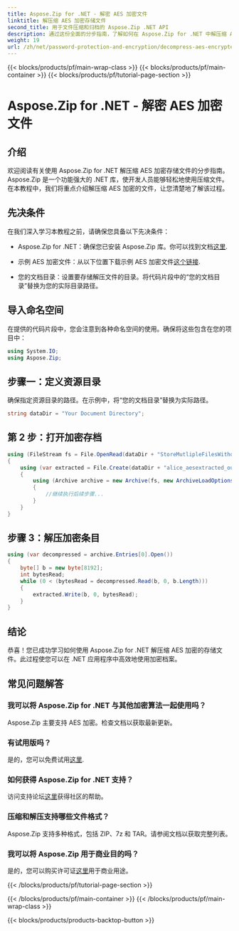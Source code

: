 ```yaml
---
title: Aspose.Zip for .NET - 解密 AES 加密文件
linktitle: 解压缩 AES 加密存储文件
second_title: 用于文件压缩和归档的 Aspose.Zip .NET API
description: 通过这份全面的分步指南，了解如何在 Aspose.Zip for .NET 中解压缩 AES 加密的存储文件。立即增强您的 .NET 开发技能！
weight: 19
url: /zh/net/password-protection-and-encryption/decompress-aes-encrypted-stored-file/
---
```


{{< blocks/products/pf/main-wrap-class >}}
{{< blocks/products/pf/main-container >}}
{{< blocks/products/pf/tutorial-page-section >}}

# Aspose.Zip for .NET - 解密 AES 加密文件


## 介绍

欢迎阅读有关使用 Aspose.Zip for .NET 解压缩 AES 加密存储文件的分步指南。 Aspose.Zip 是一个功能强大的 .NET 库，使开发人员能够轻松地使用压缩文件。在本教程中，我们将重点介绍解压缩 AES 加密的文件，让您清楚地了解该过程。

## 先决条件

在我们深入学习本教程之前，请确保您具备以下先决条件：

-  Aspose.Zip for .NET：确保您已安装 Aspose.Zip 库。你可以找到文档[这里](https://reference.aspose.com/zip/net/).

- 示例 AES 加密文件：从以下位置下载示例 AES 加密文件[这个链接](https://releases.aspose.com/zip/net/).

- 您的文档目录：设置要存储解压文件的目录。将代码片段中的“您的文档目录”替换为您的实际目录路径。

## 导入命名空间

在提供的代码片段中，您会注意到各种命名空间的使用。确保将这些包含在您的项目中：

```csharp
using System.IO;
using Aspose.Zip;
```

## 步骤一：定义资源目录

确保指定资源目录的路径。在示例中，将“您的文档目录”替换为实际路径。

```csharp
string dataDir = "Your Document Directory";
```

## 第 2 步：打开加密存档

```csharp
using (FileStream fs = File.OpenRead(dataDir + "StoreMutlipleFilesWithoutCompressionWithPassword_out.zip"))
{
    using (var extracted = File.Create(dataDir + "alice_aesextracted_out.txt"))
    {
        using (Archive archive = new Archive(fs, new ArchiveLoadOptions() { DecryptionPassword = "p@s$" }))
        {
            //继续执行后续步骤...
        }
    }
}
```

## 步骤 3：解压加密条目

```csharp
using (var decompressed = archive.Entries[0].Open())
{
    byte[] b = new byte[8192];
    int bytesRead;
    while (0 < (bytesRead = decompressed.Read(b, 0, b.Length)))
    {
        extracted.Write(b, 0, bytesRead);
    }
}
```

## 结论

恭喜！您已成功学习如何使用 Aspose.Zip for .NET 解压缩 AES 加密的存储文件。此过程使您可以在 .NET 应用程序中高效地使用加密档案。

## 常见问题解答

### 我可以将 Aspose.Zip for .NET 与其他加密算法一起使用吗？
Aspose.Zip 主要支持 AES 加密。检查文档以获取最新更新。

### 有试用版吗？
是的，您可以免费试用[这里](https://releases.aspose.com/).

### 如何获得 Aspose.Zip for .NET 支持？
访问支持论坛[这里](https://forum.aspose.com/c/zip/37)获得社区的帮助。

### 压缩和解压支持哪些文件格式？
Aspose.Zip 支持多种格式，包括 ZIP、7z 和 TAR。请参阅文档以获取完整列表。

### 我可以将 Aspose.Zip 用于商业目的吗？
是的，您可以购买许可证[这里](https://purchase.aspose.com/buy)用于商业用途。


{{< /blocks/products/pf/tutorial-page-section >}}

{{< /blocks/products/pf/main-container >}}
{{< /blocks/products/pf/main-wrap-class >}}

{{< blocks/products/products-backtop-button >}}
